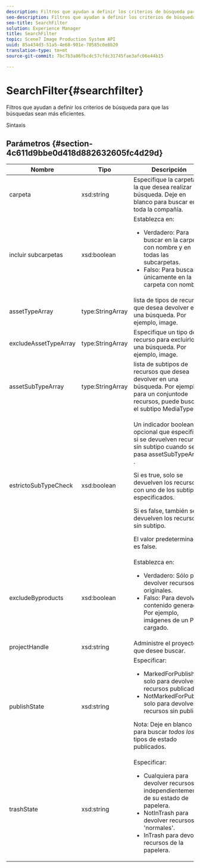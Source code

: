 ```yaml
---
description: Filtros que ayudan a definir los criterios de búsqueda para que las búsquedas sean más eficientes.
seo-description: Filtros que ayudan a definir los criterios de búsqueda para que las búsquedas sean más eficientes.
seo-title: SearchFilter
solution: Experience Manager
title: SearchFilter
topic: Scene7 Image Production System API
uuid: 85a434d3-51a5-4e68-901e-70585c0e8b20
translation-type: tm+mt
source-git-commit: 7bc7b3a86fbcdc57cfdc31745fae3afc06e44b15

---
```



# SearchFilter{#searchfilter}

Filtros que ayudan a definir los criterios de búsqueda para que las búsquedas sean más eficientes.

Sintaxis

## Parámetros {#section-4c611d9bbe0d418d882632605fc4d29d}

<table id="table_57CEE262A33A4E898C6AFB30C93FD874"> 
 <thead> 
  <tr> 
   <th colname="col1" class="entry"> Nombre </th> 
   <th colname="col2" class="entry"> Tipo </th> 
   <th colname="col3" class="entry"> Descripción </th> 
  </tr> 
 </thead>
 <tbody> 
  <tr> 
   <td colname="col1"> <span class="codeph"> <span class="varname"> carpeta</span></span> </td> 
   <td colname="col2"> <span class="codeph"> xsd:string</span> </td> 
   <td colname="col3"> Especifique la carpeta en la que desea realizar la búsqueda. Deje en blanco para buscar en toda la compañía. </td> 
  </tr> 
  <tr> 
   <td colname="col1"> <span class="codeph"> <span class="varname"> incluir subcarpetas</span></span> </td> 
   <td colname="col2"> <span class="codeph"> xsd:boolean</span> </td> 
   <td colname="col3">Establezca en: 
    <ul id="ul_BD8686943BD14D05A21C00192D4D70D3"> 
     <li id="li_B6A6DE5AAEFF4A80A8413B4785A88222"><span class="codeph"> Verdadero</span>: Para buscar en la carpeta con nombre y en todas las subcarpetas. </li> 
     <li id="li_10A581F98B4847ED8EBE4AECC3AD70A8"><span class="codeph"> Falso</span>: Para buscar únicamente en la carpeta con nombre. </li> 
    </ul> </td> 
  </tr> 
  <tr> 
   <td colname="col1"> <span class="codeph"> <span class="varname"> assetTypeArray</span></span> </td> 
   <td colname="col2"> <span class="codeph"> type:StringArray</span> </td> 
   <td colname="col3">lista de tipos de recursos que desea devolver en una búsqueda. Por ejemplo, <span class="codeph"> image</span>. </td> 
  </tr> 
  <tr> 
   <td colname="col1"> <span class="codeph"> <span class="varname"> excludeAssetTypeArray</span></span> </td> 
   <td colname="col2"> <span class="codeph"> type:StringArray</span> </td> 
   <td colname="col3"> Especifique un tipo de recurso para excluirlo de una búsqueda. Por ejemplo, image. </td> 
  </tr> 
  <tr> 
   <td colname="col1"> <span class="codeph"> <span class="varname"> assetSubTypeArray</span></span> </td> 
   <td colname="col2"> <span class="codeph"> type:StringArray</span> </td> 
   <td colname="col3">lista de subtipos de recursos que desea devolver en una búsqueda. Por ejemplo, para un <span class="codeph"> conjunto</span>de recursos, puede buscar el subtipo <span class="codeph"> MediaType</span> . </td> 
  </tr> 
  <tr> 
   <td colname="col1"><span class="codeph"><span class="varname"> estrictoSubTypeCheck</span></span> </td> 
   <td colname="col2"><span class="codeph"> xsd:boolean</span> </td> 
   <td colname="col3"> <p>Un indicador booleano opcional que especifica si se devuelven recursos sin subtipo cuando se pasa <span class="codeph"> assetSubTypeArray</span> . </p> <p>Si es true, solo se devuelven los recursos con uno de los subtipos especificados. </p> <p>Si es false, también se devuelven los recursos sin subtipo. </p> <p>El valor predeterminado es false. </p> </td> 
  </tr> 
  <tr> 
   <td colname="col1"> <span class="codeph"> <span class="varname"> excludeByproducts</span></span> </td> 
   <td colname="col2"> <span class="codeph"> xsd:boolean</span> </td> 
   <td colname="col3">Establezca en: 
    <ul id="ul_8C164A5D9F0F43968C86A67FA6884F35"> 
     <li id="li_D8009688FF2C439D98D6C1052C1A6CBE"><span class="codeph"> Verdadero</span>: Sólo para devolver recursos originales. </li> 
     <li id="li_4970226BF0FF42388CAE4415FB63AF16"><span class="codeph"> Falso</span>: Para devolver contenido generado. Por ejemplo, imágenes de un PDF cargado. </li> 
    </ul> </td> 
  </tr> 
  <tr> 
   <td colname="col1"> <span class="codeph"> <span class="varname"> projectHandle</span></span> </td> 
   <td colname="col2"> <span class="codeph"> xsd:string</span> </td> 
   <td colname="col3"> Administre el proyecto que desee buscar. </td> 
  </tr> 
  <tr> 
   <td colname="col1"> <span class="codeph"> <span class="varname"> publishState</span></span> </td> 
   <td colname="col2"> <span class="codeph"> xsd:string</span> </td> 
   <td colname="col3">Especificar: 
    <ul id="ul_96FFEE28F7624C1FB0356776B4C7CD53"> 
     <li id="li_DCB07288E5F44E05A4D83D3F34B0E08E"><span class="codeph"> MarkedForPublish</span> solo para devolver recursos publicados. </li> 
     <li id="li_9A9A852248DB490DB958AE986DF02672"><span class="codeph"> NotMarkedForPublish</span> solo para devolver recursos sin publicar. </li> 
    </ul> <p>Nota: Deje en blanco para buscar <i>todos los</i> tipos de estado publicados. </p> </td> 
  </tr> 
  <tr> 
   <td colname="col1"> <span class="codeph"> <span class="varname"> trashState</span></span> </td> 
   <td colname="col2"> <span class="codeph"> xsd:string</span> </td> 
   <td colname="col3">Especificar: 
    <ul id="ul_D31B903FA8DA4CFFABAFABA3D8DA91EC"> 
     <li id="li_E4386C8260E64F0BAFE5BA57FF788E48"><span class="codeph"> Cualquiera</span> para devolver recursos independientemente de su estado de papelera. </li> 
     <li id="li_0B8933FE18C643828075EC8CE8C0223C"><span class="codeph"> NotInTrash</span> para devolver recursos 'normales'. </li> 
     <li id="li_A1F46A0762FA4D4BA9F7247338238DC6"><span class="codeph"> InTrash</span> para devolver recursos de la papelera. </li> 
    </ul> </td> 
  </tr> 
 </tbody> 
</table>

